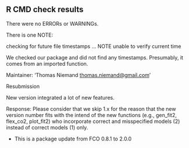 ## R CMD check results

There were no ERRORs or WARNINGs. 

There is one NOTE: 

checking for future file timestamps ... NOTE
  unable to verify current time
  
We checked our package and did not find any timestamps. Presumably, it comes from an imported function.

Maintainer: ‘Thomas Niemand <thomas.niemand@gmail.com>’

Resubmission

New version integrated a lot of new features. 
  
Response: Please consider that we skip 1.x for the reason that the new version number fits with the intend of the new functions (e.g., gen_fit2, flex_co2, plot_fit2) who incorporate correct and misspecified models (2) instead of correct models (1) only.

* This is a package update from FCO 0.8.1 to 2.0.0
